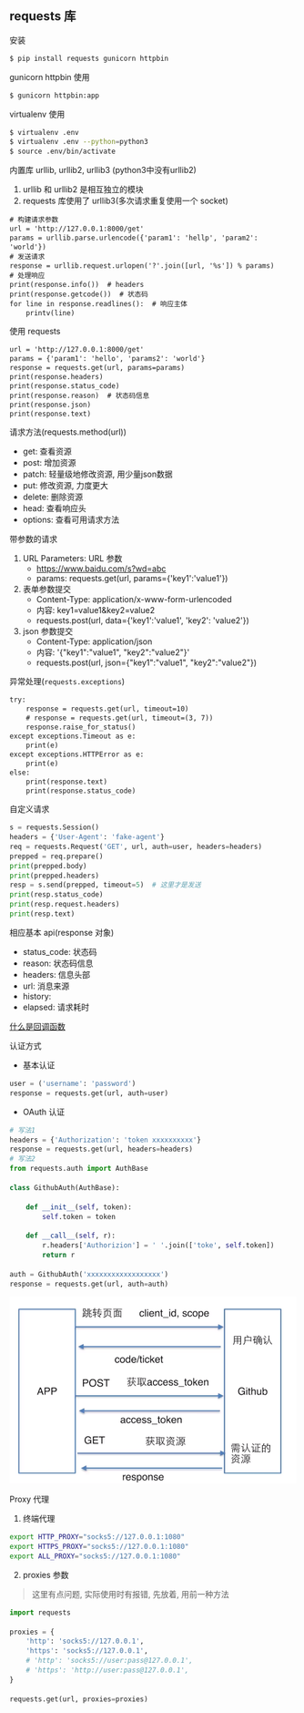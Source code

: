 ## requests 库

安装
```bash
$ pip install requests gunicorn httpbin
```

gunicorn httpbin 使用
```bash
$ gunicorn httpbin:app
```

virtualenv 使用
```bash
$ virtualenv .env
$ virtualenv .env --python=python3
$ source .env/bin/activate
```

内置库 urllib, urllib2, urllib3 (python3中没有urllib2)
1. urllib 和 urllib2 是相互独立的模块
2. requests 库使用了 urllib3(多次请求重复使用一个 socket)

```python3
# 构建请求参数
url = 'http://127.0.0.1:8000/get'
params = urllib.parse.urlencode({'param1': 'hellp', 'param2': 'world'})
# 发送请求
response = urllib.request.urlopen('?'.join([url, '%s']) % params)
# 处理响应
print(response.info())  # headers
print(response.getcode())  # 状态码
for line in response.readlines():  # 响应主体
    printv(line)
```

使用 requests
```python3
url = 'http://127.0.0.1:8000/get'
params = {'param1': 'hello', 'params2': 'world'}
response = requests.get(url, params=params)
print(response.headers)
print(response.status_code)
print(response.reason)  # 状态码信息
print(response.json)
print(response.text)
```

请求方法(requests.method(url))
* get: 查看资源
* post: 增加资源
* patch: 轻量级地修改资源, 用少量json数据
* put: 修改资源, 力度更大
* delete: 删除资源
* head: 查看响应头
* options: 查看可用请求方法

带参数的请求
1. URL Parameters: URL 参数
    * https://www.baidu.com/s?wd=abc
    * params: requests.get(url, params={'key1':'value1'})
2. 表单参数提交
    * Content-Type: application/x-www-form-urlencoded
    * 内容: key1=value1&key2=value2
    * requests.post(url, data={'key1':'value1', 'key2': 'value2'})
3. json 参数提交
    * Content-Type: application/json
    * 内容: '{"key1":"value1", "key2":"value2"}'
    * requests.post(url, json={"key1":"value1", "key2":"value2"})

异常处理(`requests.exceptions`)
```python3
try:
    response = requests.get(url, timeout=10)
    # response = requests.get(url, timeout=(3, 7))
    response.raise_for_status()
except exceptions.Timeout as e:
    print(e)
except exceptions.HTTPError as e:
    print(e)
else:
    print(response.text)
    print(response.status_code)
```

自定义请求
```python
s = requests.Session()
headers = {'User-Agent': 'fake-agent'}
req = requests.Request('GET', url, auth=user, headers=headers)
prepped = req.prepare()
print(prepped.body)
print(prepped.headers)
resp = s.send(prepped, timeout=5)  # 这里才是发送
print(resp.status_code)
print(resp.request.headers)
print(resp.text)
```

相应基本 api(response 对象)
* status_code: 状态码
* reason: 状态码信息
* headers: 信息头部
* url: 消息来源
* history: 
* elapsed: 请求耗时


[什么是回调函数](https://www.zhihu.com/question/19801131/answer/27459821)

认证方式
* 基本认证  
```python
user = ('username': 'password')
response = requests.get(url, auth=user)
```

* OAuth 认证  
```python
# 写法1
headers = {'Authorization': 'token xxxxxxxxxx'}
response = requests.get(url, headers=headers)
# 写法2
from requests.auth import AuthBase

class GithubAuth(AuthBase):

    def __init__(self, token):
        self.token = token

    def __call__(self, r):
        r.headers['Authorizion'] = ' '.join(['toke', self.token])
        return r

auth = GithubAuth('xxxxxxxxxxxxxxxxxx')
response = requests.get(url, auth=auth)
```

![OAuth](./oauth.png)

Proxy 代理
1. 终端代理
```bash
export HTTP_PROXY="socks5://127.0.0.1:1080"
export HTTPS_PROXY="socks5://127.0.0.1:1080"
export ALL_PROXY="socks5://127.0.0.1:1080"
```

2. proxies 参数
> 这里有点问题, 实际使用时有报错, 先放着, 用前一种方法
```python
import requests

proxies = {
    'http': 'socks5://127.0.0.1',
    'https': 'socks5://127.0.0.1',
    # 'http': 'socks5://user:pass@127.0.0.1',
    # 'https': 'http://user:pass@127.0.0.1',
}

requests.get(url, proxies=proxies)
```
